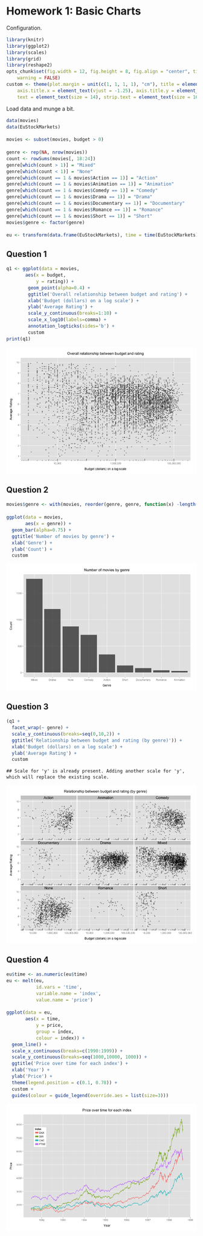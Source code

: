 Homework 1: Basic Charts
========================

Configuration.


```r
library(knitr)
library(ggplot2)
library(scales)
library(grid)
library(reshape2)
opts_chunk$set(fig.width = 12, fig.height = 8, fig.align = "center", tidy = FALSE, 
    warning = FALSE)
custom <- theme(plot.margin = unit(c(1, 1, 1, 1), "cm"), title = element_text(vjust = 2), 
    axis.title.x = element_text(vjust = -1.25), axis.title.y = element_text(vjust = -0.1), 
    text = element_text(size = 14), strip.text = element_text(size = 16))
```


Load data and munge a bit.


```r
data(movies) 
data(EuStockMarkets)

movies <- subset(movies, budget > 0)

genre <- rep(NA, nrow(movies))
count <- rowSums(movies[, 18:24])
genre[which(count > 1)] = "Mixed"
genre[which(count < 1)] = "None"
genre[which(count == 1 & movies$Action == 1)] = "Action"
genre[which(count == 1 & movies$Animation == 1)] = "Animation"
genre[which(count == 1 & movies$Comedy == 1)] = "Comedy"
genre[which(count == 1 & movies$Drama == 1)] = "Drama"
genre[which(count == 1 & movies$Documentary == 1)] = "Documentary"
genre[which(count == 1 & movies$Romance == 1)] = "Romance"
genre[which(count == 1 & movies$Short == 1)] = "Short"
movies$genre <- factor(genre)

eu <- transform(data.frame(EuStockMarkets), time = time(EuStockMarkets))
```


## Question 1


```r
q1 <- ggplot(data = movies, 
       aes(x = budget,
           y = rating)) +
        geom_point(alpha=0.4) +
        ggtitle('Overall relationship between budget and rating') +
        xlab('Budget (dollars) on a log scale') +
        ylab('Average Rating') +
        scale_y_continuous(breaks=1:10) +
        scale_x_log10(labels=comma) +
        annotation_logticks(sides='b') +
        custom
print(q1)
```

<img src="figure/hw1-scatter.png" title="plot of chunk hw1-scatter" alt="plot of chunk hw1-scatter" style="display: block; margin: auto;" />


## Question 2


```r
movies$genre <- with(movies, reorder(genre, genre, function(x) -length(x)))

ggplot(data = movies,
       aes(x = genre)) +
  geom_bar(alpha=0.75) +
  ggtitle('Number of movies by genre') +
  xlab('Genre') +
  ylab('Count') +
  custom
```

<img src="figure/hw1-bar.png" title="plot of chunk hw1-bar" alt="plot of chunk hw1-bar" style="display: block; margin: auto;" />


## Question 3

```r
(q1 + 
  facet_wrap(~ genre) + 
  scale_y_continuous(breaks=seq(0,10,2)) +
  ggtitle('Relationship between budget and rating (by genre)')) +
  xlab('Budget (dollars) on a log scale') + 
  ylab('Average Rating') + 
  custom
```

```
## Scale for 'y' is already present. Adding another scale for 'y', which will replace the existing scale.
```

<img src="figure/hw1-multiples.png" title="plot of chunk hw1-multiples" alt="plot of chunk hw1-multiples" style="display: block; margin: auto;" />


## Question 4


```r
eu$time <- as.numeric(eu$time)
eu <- melt(eu,
           id.vars = 'time',
           variable.name = 'index',
           value.name = 'price')

ggplot(data = eu,
       aes(x = time, 
           y = price,
           group = index,
           colour = index)) +
  geom_line() +
  scale_x_continuous(breaks=c(1990:1999)) +
  scale_y_continuous(breaks=seq(1000,10000, 1000)) +
  ggtitle('Price over time for each index') +
  xlab('Year') +
  ylab('Price') +
  theme(legend.position = c(0.1, 0.78)) +
  custom +
  guides(colour = guide_legend(override.aes = list(size=3)))
```

<img src="figure/hw1-multiline.png" title="plot of chunk hw1-multiline" alt="plot of chunk hw1-multiline" style="display: block; margin: auto;" />

